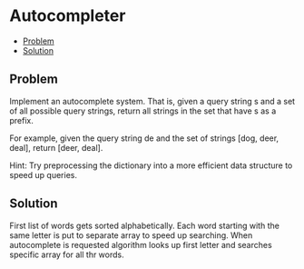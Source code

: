 # Autocompleter
* [Problem](#problem)
* [Solution](#solution)

## Problem
Implement an autocomplete system. That is, given a query string s and a set of all possible query strings, return all strings in the set that have s as a prefix.

For example, given the query string de and the set of strings [dog, deer, deal], return [deer, deal].

Hint: Try preprocessing the dictionary into a more efficient data structure to speed up queries.

## Solution

First list of words gets sorted alphabetically. Each word starting with the same letter is put to separate array to speed up searching. When autocomplete is requested algorithm looks up first letter and searches specific array for all thr words.
